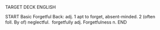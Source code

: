 TARGET DECK
ENGLISH

START
Basic
Forgetful
Back: adj. 1 apt to forget, absent-minded. 2 (often foll. By of) neglectful.  forgetfully adj. Forgetfulness n.
END
